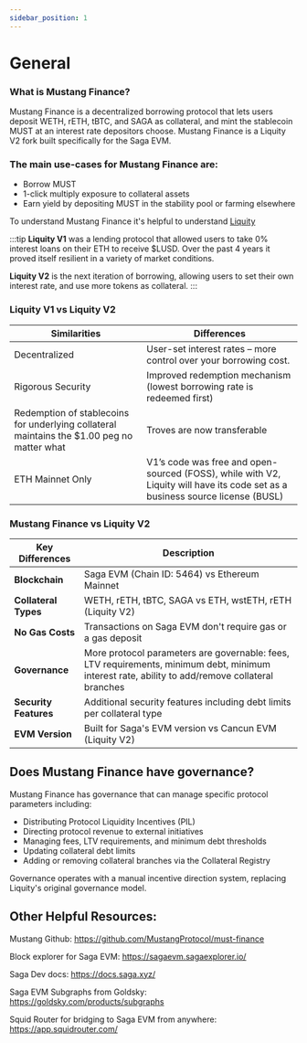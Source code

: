 ```yaml
---
sidebar_position: 1
---
```



# General

### What is Mustang Finance?
Mustang Finance is a decentralized borrowing protocol that lets users deposit WETH, rETH, tBTC, and SAGA as collateral, and mint the stablecoin MUST at an interest rate depositors choose. Mustang Finance is a Liquity V2 fork built specifically for the Saga EVM.

### The main use-cases for Mustang Finance are:

- Borrow MUST
- 1-click multiply exposure to collateral assets
- Earn yield by depositing MUST in the stability pool or farming elsewhere

To understand Mustang Finance it's helpful to understand [Liquity](https://www.liquity.org) 


:::tip
**Liquity V1** was a lending protocol that allowed users to take 0% interest loans on their ETH to receive $LUSD. Over the past 4 years it proved itself resilient in a variety of market conditions.

**Liquity V2** is the next iteration of borrowing, allowing users to set their own interest rate, and use more tokens as collateral.
:::


### Liquity V1 vs Liquity V2
| Similarities | Differences  |
|--|--|
|Decentralized  |  User-set interest rates – more control over your borrowing cost. |
|Rigorous Security|Improved redemption mechanism (lowest borrowing rate is redeemed first)|
|Redemption of stablecoins for underlying collateral maintains the $1.00 peg no matter what| Troves are now transferable|
|ETH Mainnet Only|V1’s code was free and open-sourced (FOSS), while with V2, Liquity will have its code set as a business source license (BUSL)|

### Mustang Finance vs Liquity V2
| Key Differences | Description  |
|--|--|
| **Blockchain** | Saga EVM (Chain ID: 5464) vs Ethereum Mainnet |
| **Collateral Types** | WETH, rETH, tBTC, SAGA vs ETH, wstETH, rETH (Liquity V2) |
| **No Gas Costs** | Transactions on Saga EVM don't require gas or a gas deposit |
| **Governance** | More protocol parameters are governable: fees, LTV requirements, minimum debt, minimum interest rate, ability to add/remove collateral branches |
| **Security Features** | Additional security features including debt limits per collateral type |
| **EVM Version** | Built for Saga's EVM version vs Cancun EVM (Liquity V2) |

## Does Mustang Finance have governance?
Mustang Finance has governance that can manage specific protocol parameters including:
- Distributing Protocol Liquidity Incentives (PIL)
- Directing protocol revenue to external initiatives
- Managing fees, LTV requirements, and minimum debt thresholds
- Updating collateral debt limits
- Adding or removing collateral branches via the Collateral Registry

Governance operates with a manual incentive direction system, replacing Liquity's original governance model.


## Other Helpful Resources:

Mustang Github:
https://github.com/MustangProtocol/must-finance

Block explorer for Saga EVM:
https://sagaevm.sagaexplorer.io/

Saga Dev docs:
https://docs.saga.xyz/

Saga EVM Subgraphs from Goldsky:
https://goldsky.com/products/subgraphs

Squid Router for bridging to Saga EVM from anywhere:
https://app.squidrouter.com/